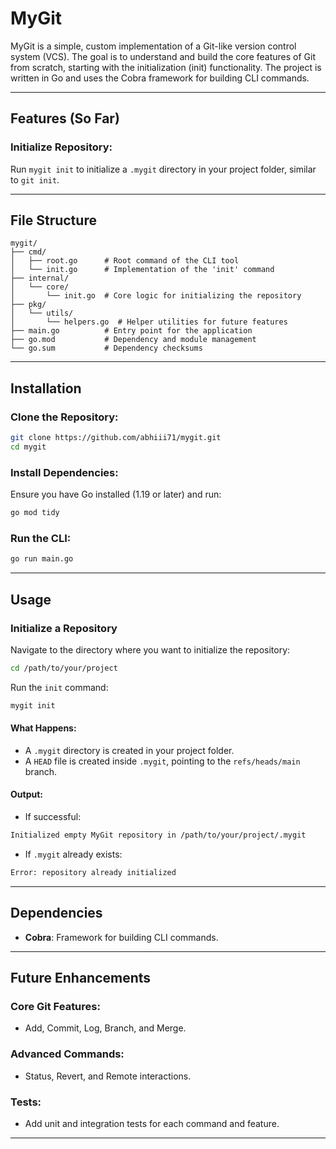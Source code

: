 # MyGit

MyGit is a simple, custom implementation of a Git-like version control system (VCS). The goal is to understand and build the core features of Git from scratch, starting with the initialization (init) functionality. The project is written in Go and uses the Cobra framework for building CLI commands.

---

## Features (So Far)

### Initialize Repository:
Run `mygit init` to initialize a `.mygit` directory in your project folder, similar to `git init`.

---

## File Structure
```
mygit/
├── cmd/
│   ├── root.go      # Root command of the CLI tool
│   └── init.go      # Implementation of the 'init' command
├── internal/
│   └── core/
│       └── init.go  # Core logic for initializing the repository
├── pkg/
│   └── utils/
│       └── helpers.go  # Helper utilities for future features
├── main.go          # Entry point for the application
├── go.mod           # Dependency and module management
└── go.sum           # Dependency checksums
```

---

## Installation

### Clone the Repository:
```bash
git clone https://github.com/abhiii71/mygit.git
cd mygit
```

### Install Dependencies:
Ensure you have Go installed (1.19 or later) and run:
```bash
go mod tidy
```

### Run the CLI:
```bash
go run main.go 
```

---

## Usage

### Initialize a Repository
Navigate to the directory where you want to initialize the repository:
```bash
cd /path/to/your/project
```
Run the `init` command:
```bash
mygit init
```

#### What Happens:
- A `.mygit` directory is created in your project folder.
- A `HEAD` file is created inside `.mygit`, pointing to the `refs/heads/main` branch.

#### Output:
- If successful:
```bash
Initialized empty MyGit repository in /path/to/your/project/.mygit
```
- If `.mygit` already exists:
```bash
Error: repository already initialized
```

---

## Dependencies
- **Cobra**: Framework for building CLI commands.

---

## Future Enhancements

### Core Git Features:
- Add, Commit, Log, Branch, and Merge.

### Advanced Commands:
- Status, Revert, and Remote interactions.

### Tests:
- Add unit and integration tests for each command and feature.

---

